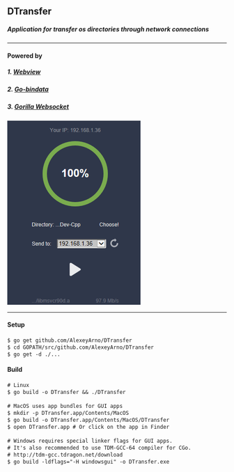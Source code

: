 ## DTransfer
##### Application for transfer os directories through network connections
---
#### Powered by 
##### 1. [Webview](https://github.com/zserge/webview)
##### 2. [Go-bindata](https://github.com/jteeuwen/go-bindata)
##### 3. [Gorilla Websocket](https://github.com/gorilla/websocket)

![example](https://github.com/AlexeyArno/DTransfer/blob/master/present/1st.png)

---
#### Setup

```
$ go get github.com/AlexeyArno/DTransfer
$ cd GOPATH/src/github.com/AlexeyArno/DTransfer
$ go get -d ./...
```
#### Build
```
# Linux
$ go build -o DTransfer && ./DTransfer

# MacOS uses app bundles for GUI apps
$ mkdir -p DTransfer.app/Contents/MacOS
$ go build -o DTransfer.app/Contents/MacOS/DTransfer
$ open DTransfer.app # Or click on the app in Finder

# Windows requires special linker flags for GUI apps.
# It's also recommended to use TDM-GCC-64 compiler for CGo.
# http://tdm-gcc.tdragon.net/download
$ go build -ldflags="-H windowsgui" -o DTransfer.exe
```


